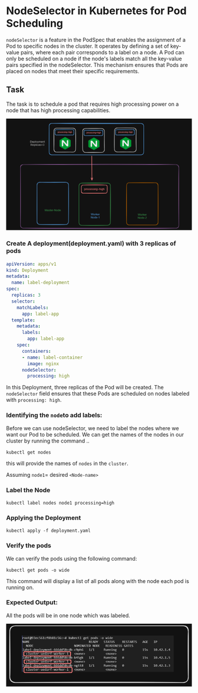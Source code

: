 # NodeSelector in Kubernetes for Pod Scheduling

`nodeSelector` is a feature in the PodSpec that enables the assignment of a Pod to specific nodes in the cluster. It operates by defining a set of key-value pairs, where each pair corresponds to a label on a node. A Pod can only be scheduled on a node if the node's labels match all the key-value pairs specified in the nodeSelector. This mechanism ensures that Pods are placed on nodes that meet their specific requirements.

## Task

The task is to schedule a pod that requires high processing power on a node that has high processing capabilities.

<div style="text-align:center"><img src="./images/Screenshot 2024-05-17 171915.png" width="700"></div>

### Create A deployment(deployment.yaml) with 3 replicas of pods

```yaml
apiVersion: apps/v1
kind: Deployment
metadata:
  name: label-deployment
spec:
  replicas: 3
  selector:
    matchLabels:
      app: label-app
  template:
    metadata:
      labels:
        app: label-app
    spec:
      containers:
      - name: label-container
        image: nginx
      nodeSelector:
        processing: high
```

In this Deployment, three replicas of the Pod will be created. The `nodeSelector` field ensures that these Pods are scheduled on nodes labeled with `processing: high`.


### Identifying the `node`to add labels:

Before we can use nodeSelector, we need to label the nodes where we want our Pod to be scheduled. We can get the names of the nodes in our cluster by running the command ..

```
kubectl get nodes
```

this will provide the names of `nodes` in the `cluster`.

Assuming `node1`= desired `<Node-name>`

### Label the Node

```
kubectl label nodes node1 processing=high
```

### Applying the Deployment

```
kubectl apply -f deployment.yaml
```

### Verify the pods 

We can verify the pods  using the following command:

```
kubectl get pods -o wide
```

This command will display a list of all pods along with the node each pod is running on.

### Expected Output:

All the pods will be in one node which was labeled.

<div style="text-align:center"><img src="./images/Screenshot 2024-05-17 170943.png" width="700"></div>



